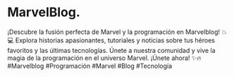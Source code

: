 # MarvelBlog.
 ¡Descubre la fusión perfecta de Marvel y la programación en Marvelblog! 💥💻 Explora historias apasionantes, tutoriales y noticias sobre tus héroes favoritos y las últimas tecnologías. Únete a nuestra comunidad y vive la magia de la programación en el universo Marvel. ¡Únete ahora! ✨🔥 #Marvelblog #Programación #Marvel #Blog #Tecnología
